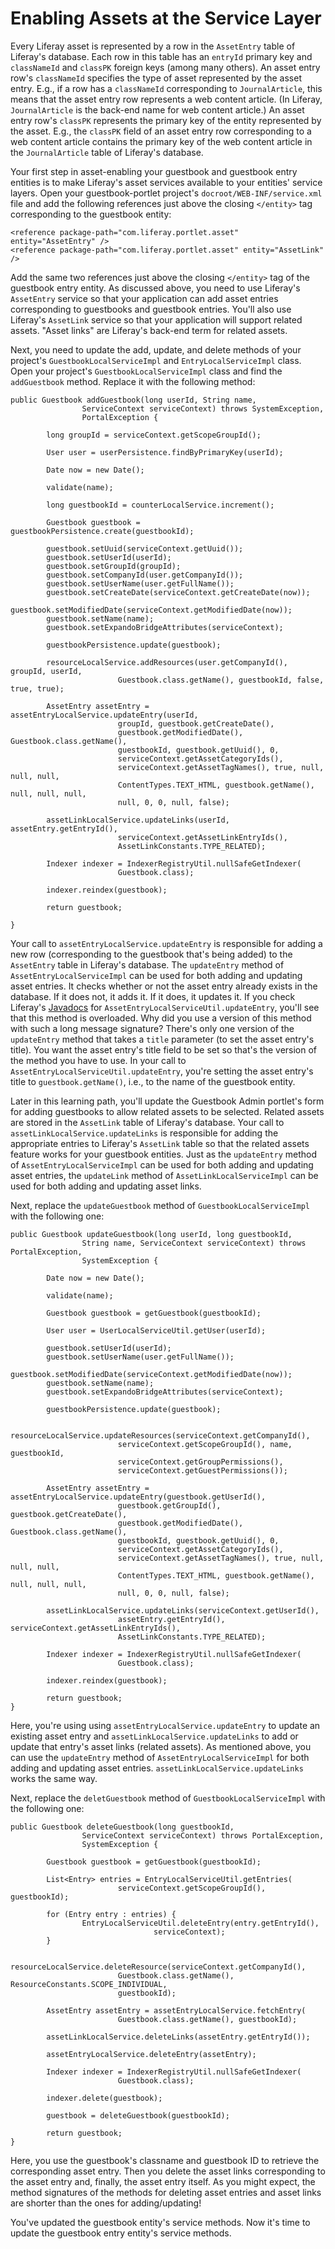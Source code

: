 # Enabling Assets at the Service Layer

Every Liferay asset is represented by a row in the `AssetEntry` table of
Liferay's database. Each row in this table has an `entryId` primary key and
`classNameId` and `classPK` foreign keys (among many others). An asset entry
row's `classNameId` specifies the type of asset represented by the asset entry.
E.g., if a row has a `classNameId` corresponding to `JournalArticle`, this means
that the asset entry row represents a web content article. (In Liferay,
`JournalArticle` is the back-end name for web content article.) An asset entry
row's `classPK` represents the primary key of the entity represented by the
asset. E.g., the `classPK` field of an asset entry row corresponding to a web
content article contains the primary key of the web content article in the
`JournalArticle` table of Liferay's database.

Your first step in asset-enabling your guestbook and guestbook entry entities is
to make Liferay's asset services available to your entities' service layers.
Open your guestbook-portlet project's `docroot/WEB-INF/service.xml` file and add
the following references just above the closing `</entity>` tag corresponding to
the guestbook entity:

    <reference package-path="com.liferay.portlet.asset" entity="AssetEntry" />
    <reference package-path="com.liferay.portlet.asset" entity="AssetLink" />

Add the same two references just above the closing `</entity>` tag of the
guestbook entry entity. As discussed above, you need to use Liferay's
`AssetEntry` service so that your application can add asset entries
corresponding to guestbooks and guestbook entries. You'll also use Liferay's
`AssetLink` service so that your application will support related assets.
"Asset links" are Liferay's back-end term for related assets.

Next, you need to update the add, update, and delete methods of your project's
`GuestbookLocalServiceImpl` and `EntryLocalServiceImpl` class. Open your
project's `GuestbookLocalServiceImpl` class and find the `addGuestbook` method.
Replace it with the following method:

    public Guestbook addGuestbook(long userId, String name,
                    ServiceContext serviceContext) throws SystemException,
                    PortalException {

            long groupId = serviceContext.getScopeGroupId();

            User user = userPersistence.findByPrimaryKey(userId);

            Date now = new Date();

            validate(name);

            long guestbookId = counterLocalService.increment();

            Guestbook guestbook = guestbookPersistence.create(guestbookId);

            guestbook.setUuid(serviceContext.getUuid());
            guestbook.setUserId(userId);
            guestbook.setGroupId(groupId);
            guestbook.setCompanyId(user.getCompanyId());
            guestbook.setUserName(user.getFullName());
            guestbook.setCreateDate(serviceContext.getCreateDate(now));
            guestbook.setModifiedDate(serviceContext.getModifiedDate(now));
            guestbook.setName(name);
            guestbook.setExpandoBridgeAttributes(serviceContext);

            guestbookPersistence.update(guestbook);

            resourceLocalService.addResources(user.getCompanyId(), groupId, userId,
                            Guestbook.class.getName(), guestbookId, false, true, true);
            
            AssetEntry assetEntry = assetEntryLocalService.updateEntry(userId,
                            groupId, guestbook.getCreateDate(),
                            guestbook.getModifiedDate(), Guestbook.class.getName(),
                            guestbookId, guestbook.getUuid(), 0,
                            serviceContext.getAssetCategoryIds(),
                            serviceContext.getAssetTagNames(), true, null, null, null,
                            ContentTypes.TEXT_HTML, guestbook.getName(), null, null, null,
                            null, 0, 0, null, false);
            
            assetLinkLocalService.updateLinks(userId, assetEntry.getEntryId(),
                            serviceContext.getAssetLinkEntryIds(),
                            AssetLinkConstants.TYPE_RELATED);
            
            Indexer indexer = IndexerRegistryUtil.nullSafeGetIndexer(
                            Guestbook.class);

            indexer.reindex(guestbook);

            return guestbook;

    }

Your call to `assetEntryLocalService.updateEntry` is responsible for adding a
new row (corresponding to the guestbook that's being added) to the `AssetEntry`
table in Liferay's database. The `updateEntry` method of
`AssetEntryLocalServiceImpl` can be used for both adding and updating asset
entries. It checks whether or not the asset entry already exists in the
database. If it does not, it adds it. If it does, it updates it. If you check
Liferay's [Javadocs](http://docs.liferay.com/portal/6.2/javadocs) for
`AssetEntryLocalServiceUtil.updateEntry`, you'll see that this method is
overloaded. Why did you use a version of this method with such a long message
signature? There's only one version of the `updateEntry` method that takes a
`title` parameter (to set the asset entry's title). You want the asset entry's
title field to be set so that's the version of the method you have to use. In
your call to `AssetEntryLocalServiceUtil.updateEntry`, you're setting the asset
entry's title to `guestbook.getName()`, i.e., to the name of the guestbook
entity.

Later in this learning path, you'll update the Guestbook Admin portlet's form
for adding guestbooks to allow related assets to be selected. Related assets are
stored in the `AssetLink` table of Liferay's database. Your call to
`assetLinkLocalService.updateLinks` is responsible for adding the appropriate
entries to Liferay's `AssetLink` table so that the related assets feature works
for your guestbook entities. Just as the `updateEntry` method of
`AssetEntryLocalServiceImpl` can be used for both adding and updating asset
entries, the `updateLink` method of `AssetLinkLocalServiceImpl` can be used for
both adding and updating asset links.

Next, replace the `updateGuestbook` method of `GuestbookLocalServiceImpl` with
the following one:

    public Guestbook updateGuestbook(long userId, long guestbookId,
                    String name, ServiceContext serviceContext) throws PortalException,
                    SystemException {

            Date now = new Date();

            validate(name);

            Guestbook guestbook = getGuestbook(guestbookId);
            
            User user = UserLocalServiceUtil.getUser(userId);

            guestbook.setUserId(userId);
            guestbook.setUserName(user.getFullName());
            guestbook.setModifiedDate(serviceContext.getModifiedDate(now));
            guestbook.setName(name);
            guestbook.setExpandoBridgeAttributes(serviceContext);

            guestbookPersistence.update(guestbook);

            resourceLocalService.updateResources(serviceContext.getCompanyId(),
                            serviceContext.getScopeGroupId(), name, guestbookId,
                            serviceContext.getGroupPermissions(),
                            serviceContext.getGuestPermissions());
            
            AssetEntry assetEntry = assetEntryLocalService.updateEntry(guestbook.getUserId(),
                            guestbook.getGroupId(), guestbook.getCreateDate(),
                            guestbook.getModifiedDate(), Guestbook.class.getName(),
                            guestbookId, guestbook.getUuid(), 0,
                            serviceContext.getAssetCategoryIds(),
                            serviceContext.getAssetTagNames(), true, null, null, null,
                            ContentTypes.TEXT_HTML, guestbook.getName(), null, null, null,
                            null, 0, 0, null, false);
            
            assetLinkLocalService.updateLinks(serviceContext.getUserId(),
                            assetEntry.getEntryId(), serviceContext.getAssetLinkEntryIds(),
                            AssetLinkConstants.TYPE_RELATED);
            
            Indexer indexer = IndexerRegistryUtil.nullSafeGetIndexer(
                            Guestbook.class);

            indexer.reindex(guestbook);

            return guestbook;
    }

Here, you're using using `assetEntryLocalService.updateEntry` to update an
existing asset entry and `assetLinkLocalService.updateLinks` to add or update
that entry's asset links (related assets). As mentioned above, you can use the
`updateEntry` method of `AssetEntryLocalServiceImpl` for both adding and
updating asset entries. `assetLinkLocalService.updateLinks` works the same way.

Next, replace the `deletGuestbook` method of `GuestbookLocalServiceImpl` with
the following one:

    public Guestbook deleteGuestbook(long guestbookId,
                    ServiceContext serviceContext) throws PortalException,
                    SystemException {

            Guestbook guestbook = getGuestbook(guestbookId);

            List<Entry> entries = EntryLocalServiceUtil.getEntries(
                            serviceContext.getScopeGroupId(), guestbookId);

            for (Entry entry : entries) {
                    EntryLocalServiceUtil.deleteEntry(entry.getEntryId(),
                                    serviceContext);
            }

            resourceLocalService.deleteResource(serviceContext.getCompanyId(),
                            Guestbook.class.getName(), ResourceConstants.SCOPE_INDIVIDUAL,
                            guestbookId);
            
            AssetEntry assetEntry = assetEntryLocalService.fetchEntry(
                            Guestbook.class.getName(), guestbookId);

            assetLinkLocalService.deleteLinks(assetEntry.getEntryId());
            
            assetEntryLocalService.deleteEntry(assetEntry);

            Indexer indexer = IndexerRegistryUtil.nullSafeGetIndexer(
                            Guestbook.class);

            indexer.delete(guestbook);
            
            guestbook = deleteGuestbook(guestbookId);

            return guestbook;
    }

Here, you use the guestbook's classname and guestbook ID to retrieve the
corresponding asset entry. Then you delete the asset links corresponding to the
asset entry and, finally, the asset entry itself. As you might expect, the
method signatures of the methods for deleting asset entries and asset links are
shorter than the ones for adding/updating!

You've updated the guestbook entity's service methods. Now it's time to update
the guestbook entry entity's service methods.
